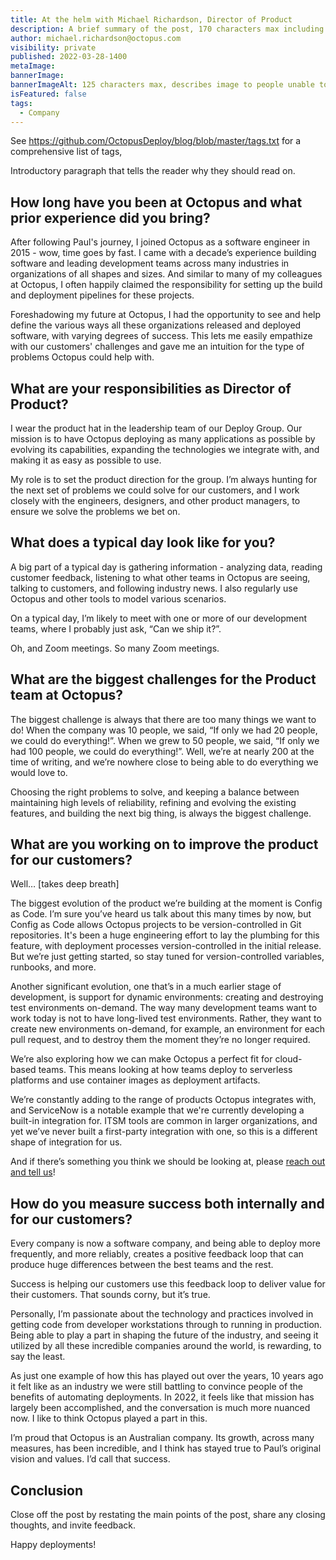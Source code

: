 ```yaml
---
title: At the helm with Michael Richardson, Director of Product
description: A brief summary of the post, 170 characters max including spaces.
author: michael.richardson@octopus.com
visibility: private
published: 2022-03-28-1400
metaImage: 
bannerImage: 
bannerImageAlt: 125 characters max, describes image to people unable to see it.
isFeatured: false
tags: 
  - Company
---
```


See https://github.com/OctopusDeploy/blog/blob/master/tags.txt for a comprehensive list of tags,

Introductory paragraph that tells the reader why they should read on.

## How long have you been at Octopus and what prior experience did you bring?

After following Paul's journey, I joined Octopus as a software engineer in 2015 - wow, time goes by fast.  I came with a decade’s experience building software and leading development teams across many industries in organizations of all shapes and sizes. And similar to many of my colleagues at Octopus, I often happily claimed the responsibility for setting up the build and deployment pipelines for these projects. 

Foreshadowing my future at Octopus, I had the opportunity to see and help define the various ways all these organizations released and deployed software, with varying degrees of success.  This lets me easily empathize with our customers' challenges and gave me an intuition for the type of problems Octopus could help with.

## What are your responsibilities as Director of Product?

I wear the product hat in the leadership team of our Deploy Group.  Our mission is to have Octopus deploying as many applications as possible by evolving its capabilities, expanding the technologies we integrate with, and making it as easy as possible to use.  

My role is to set the product direction for the group.  I’m always hunting for the next set of problems we could solve for our customers, and I work closely with the engineers, designers, and other product managers, to ensure we solve the problems we bet on.

## What does a typical day look like for you?

A big part of a typical day is gathering information - analyzing data, reading customer feedback, listening to what other teams in Octopus are seeing, talking to customers, and following industry news.  I also regularly use Octopus and other tools to model various scenarios.  

On a typical day, I’m likely to meet with one or more of our development teams, where I probably just ask, “Can we ship it?”.

Oh, and Zoom meetings. So many Zoom meetings.

## What are the biggest challenges for the Product team at Octopus?

The biggest challenge is always that there are too many things we want to do! When the company was 10 people, we said, “If only we had 20 people, we could do everything!”.  When we grew to 50 people, we said, “If only we had 100 people, we could do everything!”.  Well, we’re at nearly 200 at the time of writing, and we’re nowhere close to being able to do everything we would love to.  

Choosing the right problems to solve, and keeping a balance between maintaining high levels of reliability, refining and evolving the existing features, and building the next big thing, is always the biggest challenge.  

## What are you working on to improve the product for our customers?

Well…  [takes deep breath]

The biggest evolution of the product we’re building at the moment is Config as Code.  I’m sure you’ve heard us talk about this many times by now, but Config as Code allows Octopus projects to be version-controlled in Git repositories.  It's been a huge engineering effort to lay the plumbing for this feature, with deployment processes version-controlled in the initial release.  But we’re just getting started, so stay tuned for version-controlled variables, runbooks, and more.

Another significant evolution, one that’s in a much earlier stage of development, is support for dynamic environments: creating and destroying test environments on-demand.  The way many development teams want to work today is not to have long-lived test environments. Rather, they want to create new environments on-demand, for example, an environment for each pull request, and to destroy them the moment they’re no longer required.

We’re also exploring how we can make Octopus a perfect fit for cloud-based teams.  This means looking at how teams deploy to serverless platforms and use container images as deployment artifacts. 
 
We’re constantly adding to the range of products Octopus integrates with, and ServiceNow is a notable example that we're currently developing a built-in integration for.  ITSM tools are common in larger organizations, and yet we’ve never built a first-party integration with one, so this is a different shape of integration for us. 

And if there’s something you think we should be looking at, please [reach out and tell us](https://octopus.com/company/contact)!  

## How do you measure success both internally and for our customers?

Every company is now a software company, and being able to deploy more frequently, and more reliably, creates a positive feedback loop that can produce huge differences between the best teams and the rest.

Success is helping our customers use this feedback loop to deliver value for their customers.  That sounds corny, but it’s true.

Personally, I’m passionate about the technology and practices involved in getting code from developer workstations through to running in production.  Being able to play a part in shaping the future of the industry, and seeing it utilized by all these incredible companies around the world, is rewarding, to say the least.

As just one example of how this has played out over the years, 10 years ago it felt like as an industry we were still battling to convince people of the benefits of automating deployments.  In 2022, it feels like that mission has largely been accomplished, and the conversation is much more nuanced now.  I like to think Octopus played a part in this.

I’m proud that Octopus is an Australian company.  Its growth, across many measures, has been incredible, and I think has stayed true to Paul’s original vision and values.  I’d call that success. 

## Conclusion

Close off the post by restating the main points of the post, share any closing thoughts, and invite feedback.

Happy deployments!
